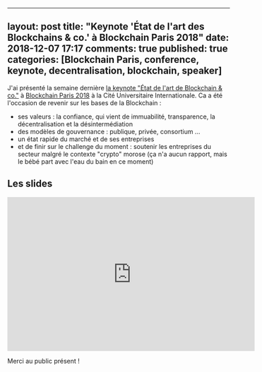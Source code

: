 
---
layout: post
title: "Keynote 'État de l'art des Blockchains & co.' à Blockchain Paris 2018"
date: 2018-12-07 17:17
comments: true
published: true
categories: [Blockchain Paris, conference, keynote, decentralisation, blockchain, speaker]
---

J'ai présenté la semaine dernière [la keynote "État de l'art de Blockchain & co."](https://blockchainevent.fr/2018/speakers/damien-lecan/) à [Blockchain Paris 2018](https://blockchainevent.fr/2018/) à la Cité Universitaire Internationale. Ca a été l'occasion de revenir sur les bases de la Blockchain :

- ses valeurs : la confiance, qui vient de immuabilité, transparence, la décentralisation et la désintermédiation
- des modèles de gouvernance : publique, privée, consortium ...
- un état rapide du marché et de ses entreprises
- et de finir sur le challenge du moment : soutenir les entreprises du secteur malgré le contexte "crypto" morose (ça n'a aucun rapport, mais le bébé part avec l'eau du bain en ce moment)

## Les slides

<iframe src="https://docs.google.com/presentation/d/e/2PACX-1vSXfdvrmc3N6tSMAekUYySxawdomejhRfx9lzSzIshDqpAg7y-0KCAdnu723m7GdeTvrpc-WE4QqfqA/embed?start=false&loop=false&delayms=60000" frameborder="0" width="560" height="349" allowfullscreen="true" mozallowfullscreen="true" webkitallowfullscreen="true"></iframe>

Merci au public présent !
